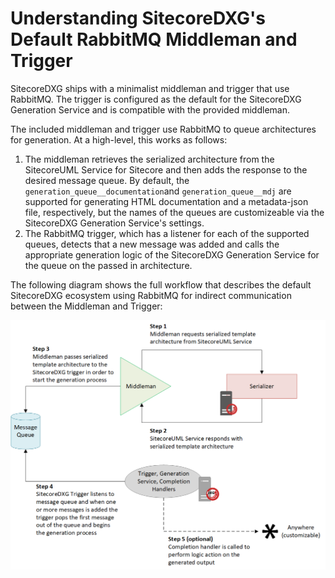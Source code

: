 # Understanding SitecoreDXG's Default RabbitMQ Middleman and Trigger

SitecoreDXG ships with a minimalist middleman and trigger that use RabbitMQ. The trigger is configured as the default for the SitecoreDXG Generation Service and is compatible with the provided middleman.

The included middleman and trigger use RabbitMQ to queue architectures for generation. At a high-level, this works as follows:

1. The middleman retrieves the serialized architecture from the SitecoreUML Service for Sitecore and then adds the response to the desired message queue. By default, the `generation_queue__documentation`and `generation_queue__mdj`
   are supported for generating HTML documentation and a metadata-json file, respectively, but the names of the queues are customizeable via the SitecoreDXG Generation Service's settings.
2. The RabbitMQ trigger, which has a listener for each of the supported queues, detects that a new message was added and calls the appropriate generation logic of the SitecoreDXG Generation Service for the queue on the passed in architecture.

The following diagram shows the full workflow that describes the default SitecoreDXG ecosystem using RabbitMQ for indirect communication between the Middleman and Trigger:

![](/assets/SitecoreDXG_Architecture__Indirect_Communication_Workflow__Roles.png)

